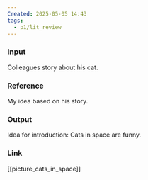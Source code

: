 ```yaml
---
Created: 2025-05-05 14:43
tags:
  - p1/lit_review
---
```

### Input

Colleagues story about his cat. 
### Reference

My idea based on his story.
### Output

Idea for introduction: Cats in space are funny.
### Link
[[picture_cats_in_space]] 
